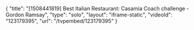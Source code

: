 {
    "title": "[1508441819] Best Italian Restaurant: Casamia Coach challenge - Gordon Ramsay",
    "type": "solo",
    "layout": "iframe-static",
    "videoId": "123179395",
    "url": "\/tvpembed\/123179395"
}